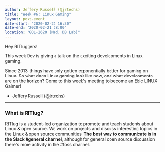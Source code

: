 ```yaml
---
author: Jeffery Russell (@jrtechs)
title: "Week #6: Linux Gaming"
layout: post-event
date-start: "2020-02-21 16:30"
date-end: "2020-02-21 18:00"
location: "GOL-2620 (Med. DB Lab)"
---
```


Hey RITluggers!

This week Dev is giving a talk on the exciting developments in Linux gaming. 

Since 2013, things have only gotten exponentially better for gaming on Linux.
So what does Linux gaming look like now, and what developments are on the horizon?
Come to this week's meeting to become an Ebic LINUX Gaimer!

- Jeffery Russell ([@jrtechs](https://jrtechs.net))

---

### What is RITlug?

RITlug is a student-led organization to promote and teach students about Linux & open source.
We work on projects and discuss interesting topics in the Linux & open source communities.
**The best way to communicate is in the Slack #general channel**, although for general open source discussion there's more activity in the #foss channel.
